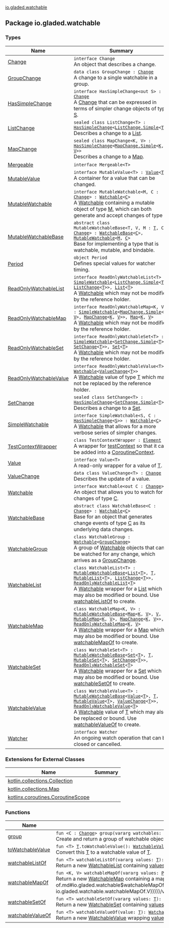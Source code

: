 [io.gladed.watchable](./index.md)

## Package io.gladed.watchable

### Types

| Name | Summary |
|---|---|
| [Change](-change.md) | `interface Change`<br>An object that describes a change. |
| [GroupChange](-group-change/index.md) | `data class GroupChange : `[`Change`](-change.md)<br>A change to a single watchable in a group. |
| [HasSimpleChange](-has-simple-change/index.md) | `interface HasSimpleChange<out S> : `[`Change`](-change.md)<br>A [Change](-change.md) that can be expressed in terms of simpler change objects of type [S](-has-simple-change/index.md#S). |
| [ListChange](-list-change/index.md) | `sealed class ListChange<T> : `[`HasSimpleChange`](-has-simple-change/index.md)`<`[`ListChange.Simple`](-list-change/-simple/index.md)`<`[`T`](-list-change/index.md#T)`>>`<br>Describes a change to a [List](https://kotlinlang.org/api/latest/jvm/stdlib/kotlin.collections/-list/index.html). |
| [MapChange](-map-change/index.md) | `sealed class MapChange<K, V> : `[`HasSimpleChange`](-has-simple-change/index.md)`<`[`MapChange.Simple`](-map-change/-simple/index.md)`<`[`K`](-map-change/index.md#K)`, `[`V`](-map-change/index.md#V)`>>`<br>Describes a change to a [Map](https://kotlinlang.org/api/latest/jvm/stdlib/kotlin.collections/-map/index.html). |
| [Mergeable](-mergeable/index.md) | `interface Mergeable<T>` |
| [MutableValue](-mutable-value/index.md) | `interface MutableValue<T> : `[`Value`](-value/index.md)`<`[`T`](-mutable-value/index.md#T)`>`<br>A container for a value that can be changed. |
| [MutableWatchable](-mutable-watchable/index.md) | `interface MutableWatchable<M, C : `[`Change`](-change.md)`> : `[`Watchable`](-watchable/index.md)`<`[`C`](-mutable-watchable/index.md#C)`>`<br>A [Watchable](-watchable/index.md) containing a mutable object of type [M](-mutable-watchable/index.md#M), which can both generate and accept changes of type [C](-mutable-watchable/index.md#C). |
| [MutableWatchableBase](-mutable-watchable-base/index.md) | `abstract class MutableWatchableBase<T, V, M : `[`T`](-mutable-watchable-base/index.md#T)`, C : `[`Change`](-change.md)`> : `[`WatchableBase`](-watchable-base/index.md)`<`[`C`](-mutable-watchable-base/index.md#C)`>, `[`MutableWatchable`](-mutable-watchable/index.md)`<`[`M`](-mutable-watchable-base/index.md#M)`, `[`C`](-mutable-watchable-base/index.md#C)`>`<br>Base for implementing a type that is watchable, mutable, and bindable. |
| [Period](-period/index.md) | `object Period`<br>Defines special values for watcher timing. |
| [ReadOnlyWatchableList](-read-only-watchable-list.md) | `interface ReadOnlyWatchableList<T> : `[`SimpleWatchable`](-simple-watchable/index.md)`<`[`ListChange.Simple`](-list-change/-simple/index.md)`<`[`T`](-read-only-watchable-list.md#T)`>, `[`ListChange`](-list-change/index.md)`<`[`T`](-read-only-watchable-list.md#T)`>>, `[`List`](https://kotlinlang.org/api/latest/jvm/stdlib/kotlin.collections/-list/index.html)`<`[`T`](-read-only-watchable-list.md#T)`>`<br>A [Watchable](https://kotlinlang.org/api/latest/jvm/stdlib/kotlin.collections/-list/index.html) which may not be modified by the reference holder. |
| [ReadOnlyWatchableMap](-read-only-watchable-map.md) | `interface ReadOnlyWatchableMap<K, V> : `[`SimpleWatchable`](-simple-watchable/index.md)`<`[`MapChange.Simple`](-map-change/-simple/index.md)`<`[`K`](-read-only-watchable-map.md#K)`, `[`V`](-read-only-watchable-map.md#V)`>, `[`MapChange`](-map-change/index.md)`<`[`K`](-read-only-watchable-map.md#K)`, `[`V`](-read-only-watchable-map.md#V)`>>, `[`Map`](https://kotlinlang.org/api/latest/jvm/stdlib/kotlin.collections/-map/index.html)`<`[`K`](-read-only-watchable-map.md#K)`, `[`V`](-read-only-watchable-map.md#V)`>`<br>A [Watchable](https://kotlinlang.org/api/latest/jvm/stdlib/kotlin.collections/-map/index.html) which may not be modified by the reference holder. |
| [ReadOnlyWatchableSet](-read-only-watchable-set.md) | `interface ReadOnlyWatchableSet<T> : `[`SimpleWatchable`](-simple-watchable/index.md)`<`[`SetChange.Simple`](-set-change/-simple/index.md)`<`[`T`](-read-only-watchable-set.md#T)`>, `[`SetChange`](-set-change/index.md)`<`[`T`](-read-only-watchable-set.md#T)`>>, `[`Set`](https://kotlinlang.org/api/latest/jvm/stdlib/kotlin.collections/-set/index.html)`<`[`T`](-read-only-watchable-set.md#T)`>`<br>A [Watchable](https://kotlinlang.org/api/latest/jvm/stdlib/kotlin.collections/-set/index.html) which may not be modified by the reference holder. |
| [ReadOnlyWatchableValue](-read-only-watchable-value/index.md) | `interface ReadOnlyWatchableValue<T> : `[`Watchable`](-watchable/index.md)`<`[`ValueChange`](-value-change/index.md)`<`[`T`](-read-only-watchable-value/index.md#T)`>>`<br>A [Watchable](-watchable/index.md) value of type [T](-read-only-watchable-value/index.md#T) which may not be replaced by the reference holder. |
| [SetChange](-set-change/index.md) | `sealed class SetChange<T> : `[`HasSimpleChange`](-has-simple-change/index.md)`<`[`SetChange.Simple`](-set-change/-simple/index.md)`<`[`T`](-set-change/index.md#T)`>>`<br>Describes a change to a [Set](https://kotlinlang.org/api/latest/jvm/stdlib/kotlin.collections/-set/index.html). |
| [SimpleWatchable](-simple-watchable/index.md) | `interface SimpleWatchable<S, C : `[`HasSimpleChange`](-has-simple-change/index.md)`<`[`S`](-simple-watchable/index.md#S)`>> : `[`Watchable`](-watchable/index.md)`<`[`C`](-simple-watchable/index.md#C)`>`<br>A [Watchable](-watchable/index.md) that allows for a more verbose series of simpler changes. |
| [TestContextWrapper](-test-context-wrapper/index.md) | `class TestContextWrapper : `[`Element`](https://kotlinlang.org/api/latest/jvm/stdlib/kotlin.coroutines/-coroutine-context/-element/index.html)<br>A wrapper for [testContext](-test-context-wrapper/test-context.md) so that it can be added into a [CoroutineContext](https://kotlinlang.org/api/latest/jvm/stdlib/kotlin.coroutines/-coroutine-context/index.html). |
| [Value](-value/index.md) | `interface Value<T>`<br>A read-only wrapper for a value of [T](-value/index.md#T). |
| [ValueChange](-value-change/index.md) | `data class ValueChange<T> : `[`Change`](-change.md)<br>Describes the update of a value. |
| [Watchable](-watchable/index.md) | `interface Watchable<out C : `[`Change`](-change.md)`>`<br>An object that allows you to watch for changes of type [C](-watchable/index.md#C). |
| [WatchableBase](-watchable-base/index.md) | `abstract class WatchableBase<C : `[`Change`](-change.md)`> : `[`Watchable`](-watchable/index.md)`<`[`C`](-watchable-base/index.md#C)`>`<br>Base for an object that generates change events of type [C](-watchable-base/index.md#C) as its underlying data changes. |
| [WatchableGroup](-watchable-group/index.md) | `class WatchableGroup : `[`Watchable`](-watchable/index.md)`<`[`GroupChange`](-group-change/index.md)`>`<br>A group of [Watchable](-watchable/index.md) objects that can be watched for any change, which arrives as a [GroupChange](-group-change/index.md). |
| [WatchableList](-watchable-list/index.md) | `class WatchableList<T> : `[`MutableWatchableBase`](-mutable-watchable-base/index.md)`<`[`List`](https://kotlinlang.org/api/latest/jvm/stdlib/kotlin.collections/-list/index.html)`<`[`T`](-watchable-list/index.md#T)`>, `[`T`](-watchable-list/index.md#T)`, `[`MutableList`](https://kotlinlang.org/api/latest/jvm/stdlib/kotlin.collections/-mutable-list/index.html)`<`[`T`](-watchable-list/index.md#T)`>, `[`ListChange`](-list-change/index.md)`<`[`T`](-watchable-list/index.md#T)`>>, `[`ReadOnlyWatchableList`](-read-only-watchable-list.md)`<`[`T`](-watchable-list/index.md#T)`>`<br>A [Watchable](-watchable/index.md) wrapper for a [List](https://kotlinlang.org/api/latest/jvm/stdlib/kotlin.collections/-list/index.html) which may also be modified or bound. Use [watchableListOf](watchable-list-of.md) to create. |
| [WatchableMap](-watchable-map/index.md) | `class WatchableMap<K, V> : `[`MutableWatchableBase`](-mutable-watchable-base/index.md)`<`[`Map`](https://kotlinlang.org/api/latest/jvm/stdlib/kotlin.collections/-map/index.html)`<`[`K`](-watchable-map/index.md#K)`, `[`V`](-watchable-map/index.md#V)`>, `[`V`](-watchable-map/index.md#V)`, `[`MutableMap`](https://kotlinlang.org/api/latest/jvm/stdlib/kotlin.collections/-mutable-map/index.html)`<`[`K`](-watchable-map/index.md#K)`, `[`V`](-watchable-map/index.md#V)`>, `[`MapChange`](-map-change/index.md)`<`[`K`](-watchable-map/index.md#K)`, `[`V`](-watchable-map/index.md#V)`>>, `[`ReadOnlyWatchableMap`](-read-only-watchable-map.md)`<`[`K`](-watchable-map/index.md#K)`, `[`V`](-watchable-map/index.md#V)`>`<br>A [Watchable](-watchable/index.md) wrapper for a [Map](https://kotlinlang.org/api/latest/jvm/stdlib/kotlin.collections/-map/index.html) which may also be modified or bound. Use [watchableMapOf](watchable-map-of.md) to create. |
| [WatchableSet](-watchable-set/index.md) | `class WatchableSet<T> : `[`MutableWatchableBase`](-mutable-watchable-base/index.md)`<`[`Set`](https://kotlinlang.org/api/latest/jvm/stdlib/kotlin.collections/-set/index.html)`<`[`T`](-watchable-set/index.md#T)`>, `[`T`](-watchable-set/index.md#T)`, `[`MutableSet`](https://kotlinlang.org/api/latest/jvm/stdlib/kotlin.collections/-mutable-set/index.html)`<`[`T`](-watchable-set/index.md#T)`>, `[`SetChange`](-set-change/index.md)`<`[`T`](-watchable-set/index.md#T)`>>, `[`ReadOnlyWatchableSet`](-read-only-watchable-set.md)`<`[`T`](-watchable-set/index.md#T)`>`<br>A [Watchable](-watchable/index.md) wrapper for a [Set](https://kotlinlang.org/api/latest/jvm/stdlib/kotlin.collections/-set/index.html) which may also be modified or bound. Use [watchableSetOf](watchable-set-of.md) to create. |
| [WatchableValue](-watchable-value/index.md) | `class WatchableValue<T> : `[`MutableWatchableBase`](-mutable-watchable-base/index.md)`<`[`Value`](-value/index.md)`<`[`T`](-watchable-value/index.md#T)`>, `[`T`](-watchable-value/index.md#T)`, `[`MutableValue`](-mutable-value/index.md)`<`[`T`](-watchable-value/index.md#T)`>, `[`ValueChange`](-value-change/index.md)`<`[`T`](-watchable-value/index.md#T)`>>, `[`ReadOnlyWatchableValue`](-read-only-watchable-value/index.md)`<`[`T`](-watchable-value/index.md#T)`>`<br>A [Watchable](-watchable/index.md) value of [T](-watchable-value/index.md#T) which may also be replaced or bound. Use [watchableValueOf](watchable-value-of.md) to create. |
| [Watcher](-watcher/index.md) | `interface Watcher`<br>An ongoing watch operation that can be closed or cancelled. |

### Extensions for External Classes

| Name | Summary |
|---|---|
| [kotlin.collections.Collection](kotlin.collections.-collection/index.md) |  |
| [kotlin.collections.Map](kotlin.collections.-map/index.md) |  |
| [kotlinx.coroutines.CoroutineScope](kotlinx.coroutines.-coroutine-scope/index.md) |  |

### Functions

| Name | Summary |
|---|---|
| [group](group.md) | `fun <C : `[`Change`](-change.md)`> group(vararg watchables: `[`Watchable`](-watchable/index.md)`<`[`C`](group.md#C)`>): `[`WatchableGroup`](-watchable-group/index.md)<br>Create and return a group of watchable objects that itself is watchable. |
| [toWatchableValue](to-watchable-value.md) | `fun <T> `[`T`](to-watchable-value.md#T)`.toWatchableValue(): `[`WatchableValue`](-watchable-value/index.md)`<`[`T`](to-watchable-value.md#T)`>`<br>Convert this [T](to-watchable-value.md#T) to a watchable value of [T](to-watchable-value.md#T). |
| [watchableListOf](watchable-list-of.md) | `fun <T> watchableListOf(vararg values: `[`T`](watchable-list-of.md#T)`): `[`WatchableList`](-watchable-list/index.md)`<`[`T`](watchable-list-of.md#T)`>`<br>Return a new [WatchableList](-watchable-list/index.md) containing [values](watchable-list-of.md#io.gladed.watchable$watchableListOf(kotlin.Array((io.gladed.watchable.watchableListOf.T)))/values). |
| [watchableMapOf](watchable-map-of.md) | `fun <K, V> watchableMapOf(vararg values: `[`Pair`](https://kotlinlang.org/api/latest/jvm/stdlib/kotlin/-pair/index.html)`<`[`K`](watchable-map-of.md#K)`, `[`V`](watchable-map-of.md#V)`>): `[`WatchableMap`](-watchable-map/index.md)`<`[`K`](watchable-map-of.md#K)`, `[`V`](watchable-map-of.md#V)`>`<br>Return a new [WatchableMap](-watchable-map/index.md) containing a map of [values](watchable-map-of.md#io.gladed.watchable$watchableMapOf(kotlin.Array((kotlin.Pair((io.gladed.watchable.watchableMapOf.K, io.gladed.watchable.watchableMapOf.V)))))/values). |
| [watchableSetOf](watchable-set-of.md) | `fun <T> watchableSetOf(vararg values: `[`T`](watchable-set-of.md#T)`): `[`WatchableSet`](-watchable-set/index.md)`<`[`T`](watchable-set-of.md#T)`>`<br>Return a new [WatchableSet](-watchable-set/index.md) containing [values](watchable-set-of.md#io.gladed.watchable$watchableSetOf(kotlin.Array((io.gladed.watchable.watchableSetOf.T)))/values). |
| [watchableValueOf](watchable-value-of.md) | `fun <T> watchableValueOf(value: `[`T`](watchable-value-of.md#T)`): `[`WatchableValue`](-watchable-value/index.md)`<`[`T`](watchable-value-of.md#T)`>`<br>Return a new [WatchableValue](-watchable-value/index.md) wrapping [value](watchable-value-of.md#io.gladed.watchable$watchableValueOf(io.gladed.watchable.watchableValueOf.T)/value). |
